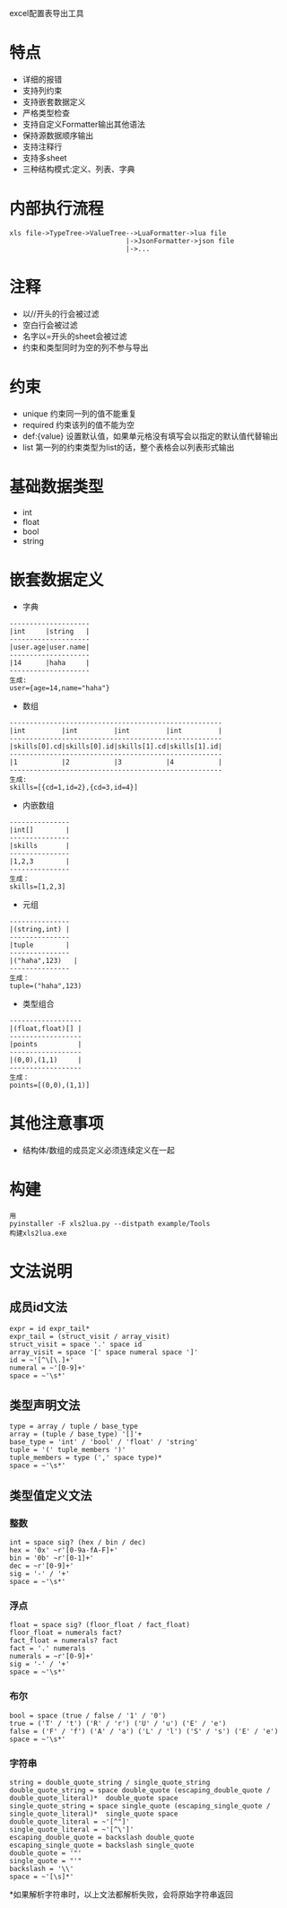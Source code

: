 excel配置表导出工具<br>

# 特点
- 详细的报错
- 支持列约束
- 支持嵌套数据定义
- 严格类型检查
- 支持自定义Formatter输出其他语法
- 保持源数据顺序输出
- 支持注释行
- 支持多sheet
- 三种结构模式:定义、列表、字典

# 内部执行流程
```
xls file->TypeTree->ValueTree-->LuaFormatter->lua file
                             |->JsonFormatter->json file
                             |->...

```

# 注释
- 以//开头的行会被过滤
- 空白行会被过滤
- 名字以=开头的sheet会被过滤
- 约束和类型同时为空的列不参与导出

# 约束
- unique
约束同一列的值不能重复
- required
约束该列的值不能为空
- def:{value}
设置默认值，如果单元格没有填写会以指定的默认值代替输出
- list
第一列的约束类型为list的话，整个表格会以列表形式输出

# 基础数据类型
- int
- float
- bool
- string


# 嵌套数据定义
- 字典
```
--------------------
|int     |string   |
--------------------
|user.age|user.name|
--------------------
|14      |haha     |
--------------------
生成:
user={age=14,name="haha"}
```

- 数组
```
-----------------------------------------------------
|int         |int         |int         |int         |
-----------------------------------------------------
|skills[0].cd|skills[0].id|skills[1].cd|skills[1].id|
-----------------------------------------------------
|1           |2           |3           |4           |
-----------------------------------------------------
生成:
skills=[{cd=1,id=2},{cd=3,id=4}]
```

- 内嵌数组
```
---------------
|int[]        |
---------------
|skills       |
---------------
|1,2,3        |
---------------
生成：
skills=[1,2,3]
```

- 元组
```
---------------
|(string,int) |
---------------
|tuple        |
---------------
|("haha",123)   |
---------------
生成：
tuple=("haha",123)
```

- 类型组合
```
------------------
|(float,float)[] |
------------------
|points          |
------------------
|(0,0),(1,1)     |
------------------
生成：
points=[(0,0),(1,1)]
```

# 其他注意事项
- 结构体/数组的成员定义必须连续定义在一起

# 构建
```
用
pyinstaller -F xls2lua.py --distpath example/Tools
构建xls2lua.exe
```

# 文法说明
## 成员id文法
```
expr = id expr_tail*
expr_tail = (struct_visit / array_visit)
struct_visit = space '.' space id
array_visit = space '[' space numeral space ']'
id = ~'[^\[\.]+'
numeral = ~'[0-9]+'
space = ~'\s*'
```

## 类型声明文法
```
type = array / tuple / base_type
array = (tuple / base_type) '[]'+
base_type = 'int' / 'bool' / 'float' / 'string'
tuple = '(' tuple_members ')'
tuple_members = type (',' space type)*
space = ~'\s*'
```

## 类型值定义文法
### 整数
```
int = space sig? (hex / bin / dec)
hex = '0x' ~r'[0-9a-fA-F]+'
bin = '0b' ~r'[0-1]+'
dec = ~r'[0-9]+'
sig = '-' / '+'
space = ~'\s*'
```

### 浮点
```
float = space sig? (floor_float / fact_float)
floor_float = numerals fact?
fact_float = numerals? fact
fact = '.' numerals
numerals = ~r'[0-9]+'
sig = '-' / '+'
space = ~'\s*'
```


### 布尔
```
bool = space (true / false / '1' / '0')
true = ('T' / 't') ('R' / 'r') ('U' / 'u') ('E' / 'e')
false = ('F' / 'f') ('A' / 'a') ('L' / 'l') ('S' / 's') ('E' / 'e')
space = ~'\s*'
```

### 字符串
```
string = double_quote_string / single_quote_string
double_quote_string = space double_quote (escaping_double_quote / double_quote_literal)*  double_quote space
single_quote_string = space single_quote (escaping_single_quote / single_quote_literal)*  single_quote space
double_quote_literal = ~'[^"]'
single_quote_literal = ~'[^\']'
escaping_double_quote = backslash double_quote
escaping_single_quote = backslash single_quote
double_quote = '"'
single_quote = "'"
backslash = '\\'
space = ~'[\s]*'
```
*如果解析字符串时，以上文法都解析失败，会将原始字符串返回